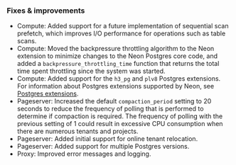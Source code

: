 ### Fixes & improvements

- Compute: Added support for a future implementation of sequential scan prefetch, which improves I/O performance for operations such as table scans.
- Compute: Moved the backpressure throttling algorithm to the Neon extension to minimize changes to the Neon Postgres core code, and added a `backpressure_throttling_time` function that returns the total time spent throttling since the system was started.
- Compute: Added support for the `h3_pg` and `plv8` Postgres extensions. For information about Postgres extensions supported by Neon, see [Postgres extensions](/docs/extensions/pg-extensions).
- Pageserver: Increased the default `compaction_period` setting to 20 seconds to reduce the frequency of polling that is performed to determine if compaction is required. The frequency of polling with the previous setting of 1 could result in excessive CPU consumption when there are numerous tenants and projects.
- Pageserver: Added initial support for online tenant relocation.
- Pageserver: Added support for multiple Postgres versions.
- Proxy: Improved error messages and logging.
